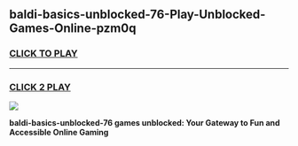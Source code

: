 
## baldi-basics-unblocked-76-Play-Unblocked-Games-Online-pzm0q
<h3>
<a href="https://premium76.site?title=baldi-basics-unblocked-76&ref=25A">CLICK TO PLAY</a></h3>
<hr>

<h3>
<a href="https://premium76.site?title=baldi-basics-unblocked-76&ref=25A">CLICK 2 PLAY</a>
  
</h3>

<a href="https://premium76.site?title=baldi-basics-unblocked-76&ref=25A"><img src="https://clearcache.store/games.png"></a>


**baldi-basics-unblocked-76 games unblocked: Your Gateway to Fun and Accessible Online Gaming**
